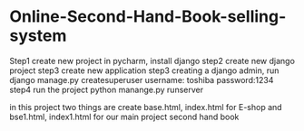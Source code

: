 # Online-Second-Hand-Book-selling-system

Step1 create new project in pycharm, install django
step2 create new django project 
step3 create new application 
step3 creating a django admin, run django manage.py createsuperuser
      username: toshiba password:1234
step4 run the project python manange.py runserver

in this project two things are create base.html, index.html for E-shop
and bse1.html, index1.html for our main project second hand book
